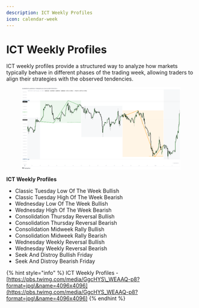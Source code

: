 ```yaml
---
description: ICT Weekly Profiles
icon: calendar-week
---
```


# ICT Weekly Profiles

ICT weekly profiles provide a structured way to analyze how markets typically behave in different phases of the trading week, allowing traders to align their strategies with the observed tendencies.

<figure><img src="../../.gitbook/assets/docs-wp-001.png" alt=""><figcaption></figcaption></figure>

**ICT Weekly Profiles**

* Classic Tuesday Low Of The Week Bullish&#x20;
* Classic Tuesday High Of The Week Bearish&#x20;
* Wednesday Low Of The Week Bullish&#x20;
* Wednesday High Of The Week Bearish&#x20;
* Consolidation Thursday Reversal Bullish&#x20;
* Consolidation Thursday Reversal Bearish&#x20;
* Consolidation Midweek Rally Bullish&#x20;
* Consolidation Midweek Rally Bearish&#x20;
* Wednesday Weekly Reversal Bullish&#x20;
* Wednesday Weekly Reversal Bearish&#x20;
* Seek And Distroy Bullish Friday&#x20;
* Seek And Distroy Bearish Friday

{% hint style="info" %}
ICT Weekly Profiles - [https://pbs.twimg.com/media/GgcHYS\_WEAAQ-p8?format=jpg\&name=4096x4096](https://pbs.twimg.com/media/GgcHYS_WEAAQ-p8?format=jpg\&name=4096x4096)
{% endhint %}

